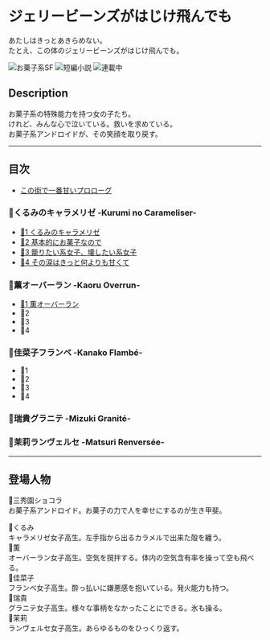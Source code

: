 ジェリービーンズがはじけ飛んでも
===============================

あたしはきっとあきらめない。  
たとえ、この体のジェリービーンズがはじけ飛んでも。

![お菓子系SF](https://img.shields.io/badge/%E3%82%B8%E3%83%A3%E3%83%B3%E3%83%AB-%E3%81%8A%E8%8F%93%E5%AD%90%E7%B3%BBSF-brightgreen.svg)
![短編小説](https://img.shields.io/badge/%E5%BD%A2%E5%BC%8F-%E7%9F%AD%E7%B7%A8%E5%B0%8F%E8%AA%AC-orange.svg)
![連載中](https://img.shields.io/badge/%E5%9F%B7%E7%AD%86%E7%8A%B6%E6%B3%81-%E9%80%A3%E8%BC%89%E4%B8%AD-red.svg)

## Description

お菓子系の特殊能力を持つ女の子たち。  
けれど、みんな心で泣いている。救いを求めている。  
お菓子系アンドロイドが、その笑顔を取り戻す。

----

## 目次

* [この街で一番甘いプロローグ](./episodes/001.md)

### 🍬くるみのキャラメリゼ -Kurumi no Carameliser-

* [🍬1 くるみのキャラメリゼ](./episodes/002.md)
* [🍬2 基本的にお菓子なので](./episodes/003.md)
* [🍬3 籠りたい系女子、壊したい系女子](./episodes/004.md)
* [🍬4 その涙はきっと何よりも甘くて](./episodes/005.md)


### 🍨薫オーバーラン -Kaoru Overrun-

* [🍨1 薫オーバーラン](./episodes/006.md)
* 🍨2
* 🍨3
* 🍨4

### 🍰佳菜子フランベ -Kanako Flambé-

* 🍰1
* 🍰2
* 🍰3
* 🍰4

### 🍧瑞貴グラニテ -Mizuki Granité-

### 🍮茉莉ランヴェルセ -Matsuri Renversée-


----

## 登場人物

🍩三秀園ショコラ  
お菓子系アンドロイド。お菓子の力で人を幸せにするのが生き甲斐。

🍬くるみ  
キャラメリゼ女子高生。左手指から出るカラメルで出来た殻を纏う。  
🍨薫  
オーバーラン女子高生。空気を撹拌する。体内の空気含有率を操って空も飛べる。  
🍰佳菜子  
フランベ女子高生。酔っ払いに嫌悪感を抱いている。発火能力も持つ。  
🍧瑞貴  
グラニテ女子高生。様々な事柄をなかったことにできる。氷も操る。  
🍮茉莉  
ランヴェルセ女子高生。あらゆるものをひっくり返す。
